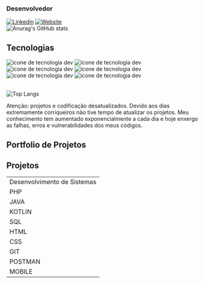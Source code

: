### Desenvolvedor

[![Linkedin](https://img.shields.io/badge/LinkedIn-0077B5?style=for-the-badge&logo=linkedin&logoColor=white)](https://www.linkedin.com/in/gabrielsilva17/)
[![Website](https://img.shields.io/badge/dev.to-0A0A0A?style=for-the-badge&logo=devdotto&logoColor=white)](https://my-profile-7.netlify.app/)<br>
![Anurag's GitHub stats](https://github-readme-stats.vercel.app/api?username=GabryelSilvah&show_icons=true&theme=radical)

## Tecnologias

<div>
      <img src="https://img.shields.io/badge/PHP-777BB4?style=for-the-badge&logo=php&logoColor=white" alt="icone de tecnologia dev">
    <img src="https://img.shields.io/badge/JavaScript-F7DF1E?style=for-the-badge&logo=javascript&logoColor=black" alt="icone de tecnologia dev">
        <img src="https://img.shields.io/badge/MySQL-005C84?style=for-the-badge&logo=mysql&logoColor=white" alt="icone de tecnologia dev">
          <img src="https://img.shields.io/badge/Java-ED8B00?style=for-the-badge&logo=openjdk&logoColor=white" alt="icone de tecnologia dev">
           <img src="https://img.shields.io/badge/HTML5-E34F26?style=for-the-badge&logo=html5&logoColor=white" alt="icone de tecnologia dev"> <img src="https://img.shields.io/badge/CSS3-1572B6?style=for-the-badge&logo=css3&logoColor=white" alt="icone de tecnologia dev">
</div><br>

![Top Langs](https://github-readme-stats.vercel.app/api/top-langs/?username=GabryelSilvah&layout=compact)

<p>
       Atenção: projetos e codificação desatualizados. Devido aos dias extremamente corriqueiros não tive tempo de atualizar os projetos. Meu conhecimento tem aumentado exponencialmente a cada dia e hoje enxergo as falhas, erros e vulnerabilidades dos meus códigos.
</p>
<h2>
      Portfolio de Projetos
</h2>

## Projetos

<table boder="1">
      <tr>
            <td>Desenvolvimento de Sistemas</td>
      </tr>
      <tr>
            <td>PHP</td>
      </tr>
      <tr>
            <td>JAVA</td>
      </tr>
        <tr>
            <td>KOTLIN</td>
      </tr>
      <tr>
            <td>SQL</td>
      </tr>
       <tr>
            <td>HTML</td>
      </tr>
       <tr>
            <td>CSS</td>
      </tr>
       <tr>
            <td>GIT</td>
      </tr>
       <tr>
            <td>POSTMAN</td>
      </tr>
       <tr>
            <td>MOBILE</td>
      </tr>
   
</table>
